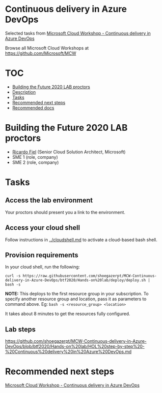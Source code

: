 # Continuous delivery in Azure DevOps

Selected tasks from [Microsoft Cloud Workshop - Continuous delivery in Azure DevOps](https://github.com/microsoft/MCW-Continuous-delivery-in-Azure-DevOps)

Browse all Microsoft Cloud Workshops at <https://github.com/Microsoft/MCW>

# TOC

* [Building the Future 2020 LAB proctors](#building-the-future-2020-lab-proctors)
* [Description](#description)
* [Tasks](#tasks)
* [Recommended next steps](#recommended-next-steps)
* [Recommended docs](#recommended-docs)

# Building the Future 2020 LAB proctors

* [Ricardo Fiel](https://github.com/shoegazerpt) (Senior Cloud Solution Architect, Microsoft)
* SME 1 (role, company)
* SME 2 (role, company)

# Tasks

## Access the lab environment

Your proctors should present you a link to the environment.

## Access your cloud shell

Follow instructions in [../cloudshell.md](../cloudshell.md) to activate a cloud-based bash shell.

## Provision requirements

In your cloud shell, run the following:

```
curl -s https://raw.githubusercontent.com/shoegazerpt/MCW-Continuous-delivery-in-Azure-DevOps/btf2020/Hands-on%20lab/deploy/deploy.sh | bash -s
``` 

**NOTE:** This deploys to the first resource group in your subscription. To specify another resource group and location, pass it as parameters to command above. Eg: `bash -s <resource_group> <location>`

It takes about 8 minutes to get the resources fully configured.

## Lab steps

<https://github.com/shoegazerpt/MCW-Continuous-delivery-in-Azure-DevOps/blob/btf2020/Hands-on%20lab/HOL%20step-by-step%20-%20Continuous%20delivery%20in%20Azure%20DevOps.md>

# Recommended next steps

[Microsoft Cloud Workshop - Continuous delivery in Azure DevOps](https://github.com/microsoft/MCW-Continuous-delivery-in-Azure-DevOps)
